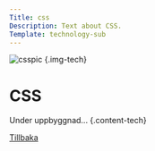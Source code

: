 ```yaml
---
Title: css
Description: Text about CSS.
Template: technology-sub
---
```


![csspic](%assets_url%/img/css.png) {.img-tech}

CSS
=============

Under uppbyggnad... {.content-tech}

<a href="%base_url%?/technology">Tillbaka</a></td>
